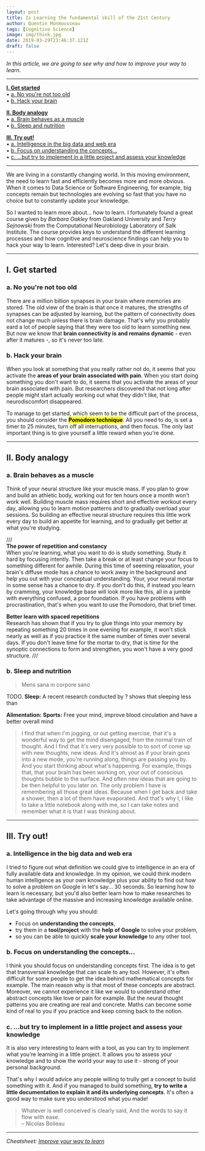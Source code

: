 ```yaml
---
layout: post
title: Is Learning the fundamental skill of the 21st Century
author: Quentin Monmousseau
tags: [Cognitive Science]
image: img/think.jpg
date: 2019-03-29T23:46:37.121Z
draft: false
---
```


*In this article, we are going to see why and how to improve your way to learn.*

---

**[I. Get started](#one)**  
• [a. No you're not too old](#one-one)  
• [b. Hack your brain](#one-two)  

**[II. Body analogy](#two)**  
• [a. Brain behaves as a muscle](#two-one)  
• [b. Sleep and nutrition](#two-two)  

**[III. Try out!](#three)**  
• [a. Intelligence in the big data and web era](#three-one)  
• [b. Focus on understanding the concepts...](#three-two)  
• [c. ...but try to implement in a little project and assess your knowledge](#three-three)

---

We are living in a constantly changing world. In this moving environment, the need to learn fast and efficiently becomes more and more obvious. When it comes to Data Science or Software Engineering, for example, big concepts remain but technologies are evolving so fast that you have no choice but to constantly update your knowledge.

So I wanted to learn more about... how to learn. I fortunately found a great course given by *Barbara Oakley* from Oakland University and *Terry Sejnowski* from the Computational Neurobiology Laboratory of Salk Institute. The course provides keys to understand the different learning processes and how cognitive and neuroscience findings can help you to hack your way to learn. Interested? Let's deep dive in your brain.

---

## I. Get started

### a. No you're not too old <a id="one"></a>

There are a million billion synapses in your brain where memories are stored. The old view of the brain is that once it matures, the strengths of synapses can be adjusted by learning, but the pattern of connectivity does not change much unless there is brain damage. That's why you probably eard a lot of people saying that they were too old to learn something new. But now we know that **brain connectivity is and remains dynamic** - even after it matures -, so it's never too late.

### b. Hack your brain

When you look at something that you really rather not do, it seems that you activate the **areas of your brain associated with pain**. When you start doing something you don't want to do, it seems that you activate the areas of your brain associated with pain. But researchers discovered that not long after people might start actually working out what they didn't like, that neurodiscomfort disappeared.

To manage to get started, which seem to be the difficult part of the process, you should consider the <mark>**Pomodoro technique**</mark>. All you need to do, is set a timer to 25 minutes, turn off all interruptions, and then focus. The only last important thing is to give yourself a little reward when you're done.

---

## II. Body analogy

### a. Brain behaves as a muscle

Think of your neural structure like your muscle mass. If you plan to grow and build an athletic body, working out for ten hours once a month won't work well. Building muscle mass requires short and effective workout every day, allowing you to learn motion patterns and to gradually overload your sessions. So building an effective neural structure requires this little work every day to build an appetite for learning, and to gradually get better at what you're studying.

///  
**The power of repetition and constancy**  
When you're learning, what you want to do is study something. Study it hard by focusing intently. Then take a break or at least change your focus to something different for awhile. During this time of seeming relaxation, your brain's diffuse mode has a chance to work away in the background and help you out with your conceptual understanding. Your, your neural mortar in some sense has a chance to dry. If you don't do this, if instead you learn by cramming, your knowledge base will look more like this, all in a jumble with everything confused, a poor foundation. If you have problems with procrastination, that's when you want to use the Pomodoro, that brief timer.

**Better learn with spaced repetitions**  
Research has shown that if you try to glue things into your memory by repeating something 20 times in one evening for example, it won't stick nearly as well as if you practice it the same number of times over several days. If you don't leave time for the mortar to dry, that is time for the synoptic connections to form and strengthen, you won't have a very good structure.
///

### b. Sleep and nutrition

> Mens sana in corpore sano

TODO.
**Sleep:**
A recent research conducted by   ?    shows that sleeping less than 

**Alimentation:**
**Sports:** Free your mind, improve blood circulation and have a better overall mind 
> I find that when I'm jogging, or out getting exercise, that it's a wonderful way to get the mind disengaged, from the normal train of thought. And I find that it's very very possible to to sort of come up with new thoughts, new ideas. And it's almost as if your brain goes into a new mode, you're running along, things are passing you by. And you start thinking about what's happening. For example, things that, that your brain has been working on, your out of conscious thoughts bubble to the surface. And often new ideas that are going to be then helpful to you later on. The only problem I have is remembering all those great ideas. Because when I get back and take a shower, then a lot of them have evaporated. And that's why I, I like to take a little notebook along with me, so I can take notes and remember what it is that I was thinking about.

---

## III. Try out!

### a. Intelligence in the big data and web era

I tried to figure out what definition we could give to intelligence in an era of fully available data and knowledge.
In my opinion, we could think modern human intelligence as your own knowledge plus your ability to find out how to solve a problem on Google in let's say... 30 seconds. So learning how to learn is necessary, but you'd also better learn how to make researches to take advantage of the massive and increasing knowledge available online.

Let's going through why you should:
- Focus on **understanding the concepts**,
- try them in a **tool/project** with the **help of Google** to solve your problem,
- so you can be able to quickly **scale your knowledge** to any other tool.

### b. Focus on understanding the concepts...

I think you should focus on understanding concepts first. The idea is to get that transversal knowledge that can scale to any tool.
However, it's often difficult for some people to get the idea behind mathematical concepts for example. The main reason why is that most of these concepts are abstract. Moreover, we cannot experience it like we would to understand other abstract concepts like love or pain for example. But the neural thought patterns you are creating are real and concrete. Maths can become some kind of real to you if you practice and keep coming back to the notion.

### c. ...but try to implement in a little project and assess your knowledge

It is also very interesting to learn with a tool, as you can try to implement what you're learning in a little project. It allows you to assess your knowledge and to show the world your way to use it - strong of your personal background.

That's why I would advice any people willing to trully get a concept to build something with it. And if you managed to build something, **try to write a little documentation to explain it and its underlying concepts**. It's often a good way to make sure you understood what you made!

> Whatever is well conceived is clearly said, And the words to say it flow with ease.  
> – Nicolas Boileau

---

*Cheatsheet: [Improve your way to learn](https://github.io/qmonmous)*